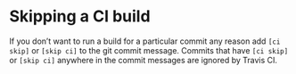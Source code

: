 # Skipping a CI build 
If you don’t want to run a build for a particular commit any reason add `[ci skip]` or `[skip ci]` to the git commit message.
Commits that have `[ci skip]` or `[skip ci]` anywhere in the commit messages are ignored by Travis CI.